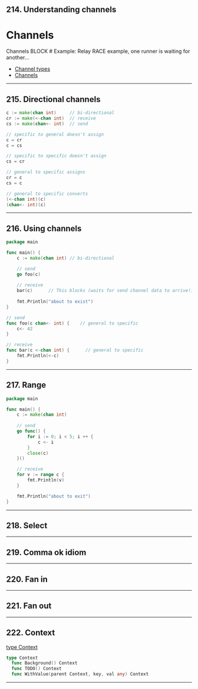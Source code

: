 ## 214. Understanding channels

# Channels

Channels BLOCK  # Example: Relay RACE example, one runner is waiting for another...

* [Channel types](https://go.dev/ref/spec#Channel_types)
* [Channels](https://go.dev/doc/effective_go#channels)

***

## 215. Directional channels

```go
c := make(chan int)     // bi-directional
cr := make(<-chan int)  // receive
cs := make(chan<- int)  // send

// specific to general doesn't assign
c = cr
c = cs

// specific to specific doesn't assign
cs = cr

// general to specific assigns
cr = c
cs = c

// general to specific converts
(<-chan int)(c)
(chan<- int)(c)
```

***

## 216. Using channels

```go
package main

func main() {
    c := make(chan int) // bi-directional

    // send
    go foo(c)    
    
    // receive
    bar(c)      // This blocks (waits for send channel data to arrive!)
    
    fmt.Println("about to exist")
}

// send
func foo(c chan<- int) {    // general to specific
    c<- 42
}

// receive
func bar(c <-chan int) {      // general to specific
    fmt.Println(<-c)
}
```

***

## 217. Range

```go
package main

func main() {
    c := make(chan int)
    
    // send
    go func() {
        for i := 0; i < 5; i ++ {
            c <- i    
        }
        close(c)
    }()

    // receive 
    for v := range c {
        fmt.Println(v)
    }

    fmt.Println("about to exit")
}
```

***

## 218. Select

***

## 219. Comma ok idiom

***

## 220. Fan in

***

## 221. Fan out

***

## 222. Context

[type Context](https://pkg.go.dev/context#Context)
```go
type Context
  func Background() Context
  func TODO() Context
  func WithValue(parent Context, key, val any) Context
```

***
